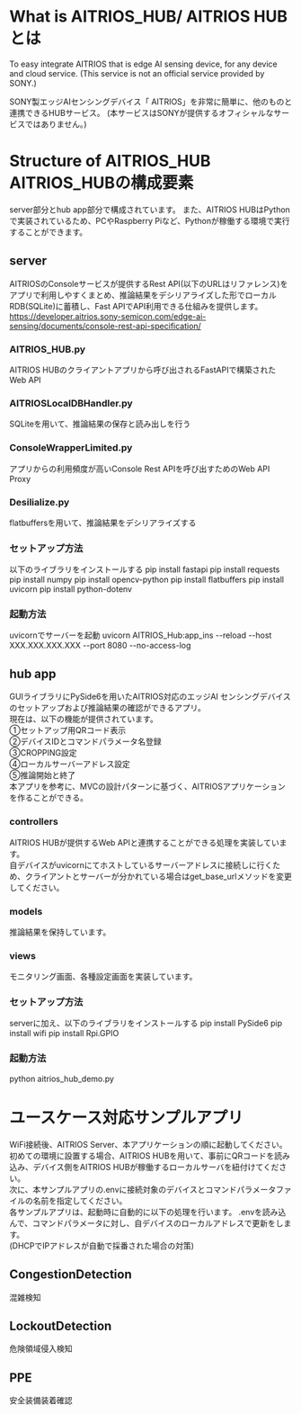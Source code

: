 # What is AITRIOS_HUB/ AITRIOS HUBとは 
To easy integrate AITRIOS that is edge AI sensing device, for any device and cloud service.
(This service is not an official service provided by SONY.)

SONY製エッジAIセンシングデバイス「
AITRIOS」を非常に簡単に、他のものと連携できるHUBサービス。
(本サービスはSONYが提供するオフィシャルなサービスではありません。)

# Structure of AITRIOS_HUB AITRIOS_HUBの構成要素
server部分とhub app部分で構成されています。
また、AITRIOS HUBはPythonで実装されているため、PCやRaspberry Piなど、Pythonが稼働する環境で実行することができます。

## server
AITRIOSのConsoleサービスが提供するRest API(以下のURLはリファレンス)をアプリで利用しやすくまとめ、推論結果をデシリアライズした形でローカルRDB(SQLite)に蓄積し、Fast APIでAPI利用できる仕組みを提供します。<br/>
https://developer.aitrios.sony-semicon.com/edge-ai-sensing/documents/console-rest-api-specification/

### AITRIOS_HUB.py
AITRIOS HUBのクライアントアプリから呼び出されるFastAPIで構築されたWeb API

### AITRIOSLocalDBHandler.py
SQLiteを用いて、推論結果の保存と読み出しを行う

### ConsoleWrapperLimited.py
アプリからの利用頻度が高いConsole Rest APIを呼び出すためのWeb API Proxy

### Desilialize.py
flatbuffersを用いて、推論結果をデシリアライズする

### セットアップ方法
以下のライブラリをインストールする
pip install fastapi
pip install requests
pip install numpy
pip install opencv-python
pip install flatbuffers
pip install uvicorn
pip install python-dotenv

### 起動方法
uvicornでサーバーを起動
uvicorn AITRIOS_Hub:app_ins --reload --host XXX.XXX.XXX.XXX --port 8080 --no-access-log


## hub app
GUIライブラリにPySide6を用いたAITRIOS対応のエッジAI センシングデバイスのセットアップおよび推論結果の確認ができるアプリ。<br/>
現在は、以下の機能が提供されています。<br/>
①セットアップ用QRコード表示<br/>
②デバイスIDとコマンドパラメータ名登録<br/>
③CROPPING設定<br/>
④ローカルサーバーアドレス設定<br/>
⑤推論開始と終了<br/>
本アプリを参考に、MVCの設計パターンに基づく、AITRIOSアプリケーションを作ることができる。

### controllers
AITRIOS HUBが提供するWeb APIと連携することができる処理を実装しています。<br/>
自デバイスがuvicornにてホストしているサーバーアドレスに接続しに行くため、クライアントとサーバーが分かれている場合はget_base_urlメソッドを変更してください。

### models
推論結果を保持しています。

### views
モニタリング画面、各種設定画面を実装しています。

### セットアップ方法
serverに加え、以下のライブラリをインストールする
pip install PySide6
pip install wifi
pip install Rpi.GPIO

### 起動方法
python aitrios_hub_demo.py

# ユースケース対応サンプルアプリ
WiFi接続後、AITRIOS Server、本アプリケーションの順に起動してください。<br/>
初めての環境に設置する場合、AITRIOS HUBを用いて、事前にQRコードを読み込み、デバイス側をAITRIOS HUBが稼働するローカルサーバを紐付けてください。<br/>
次に、本サンプルアプリの.envに接続対象のデバイスとコマンドパラメータファイルの名前を指定してください。<br/>
各サンプルアプリは、起動時に自動的に以下の処理を行います。
.envを読み込んで、コマンドパラメータに対し、自デバイスのローカルアドレスで更新をします。<br/>
(DHCPでIPアドレスが自動で採番された場合の対策)


## CongestionDetection
混雑検知

## LockoutDetection
危険領域侵入検知

## PPE
安全装備装着確認
